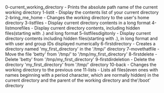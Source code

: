 0-current_working_directory - Prints the absolute path name of the current working directory
1-listit - Display the contents list of your current directory
2-bring_me_home - Changes the working directory to the user's home directory
3-listfiles - Display current directory contents in a long format
4-listmorefiles - Display current directory contents, including hidden files(starting with .) and long format
5-listfilesdigitonly - Display current directory contents including hidden files(starting with .), in long format and with user and group IDs displayed numerically
6-firstdirectory - Creates a directory named 'my_first_directory' in the '/tmp/' directory
7-movethatfile - Move the file 'betty' from '/tmp/' to '/tmp/my_first_directory'
8-firstdelete - Delete 'betty' from '/tmp/my_first_directory'
9-firstdirdeletion - Delete the directory 'my_first_directory' from '/tmp/' directory
10-back - Changes the working directory to the previous one
11-lists - Lists all files(even ones with names beginning with a period character, which are normally hidden) in the current directory and the parent of the working directory and the'/boot' directory
